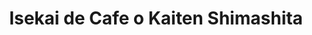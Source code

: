 --- 
title: "Isekai de Cafe o Kaiten Shimashita"
publishdate: "2019-4-23T16:48:46+02:00"
src: "https://365manga.net/manga/isekai-de-cafe-o-kaiten-shimashita"
image: "https://data.365manga.net/images/thumbnails/19862-isekai-de-cafe-o-kaiten-shimashita.jpg"
description: "From MangaHelpers: Kurokawa Lisa is an ordinary office worker, who has practiced lots of cooking while living alone. One day, she wakes up in another world, with a concerned little spirit hovering over her! She has apparently been transported to a magical, spirit-filled realm by the will of the goddess, and there is no known way for her to go back. She is taken in by a wealthy couple, and…"
---